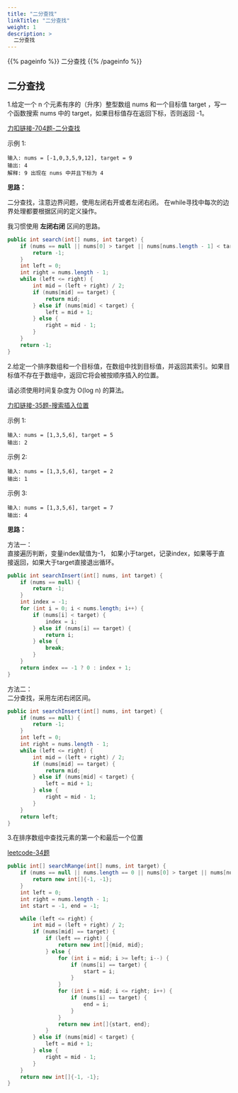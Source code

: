```yaml
---
title: "二分查找"
linkTitle: "二分查找"
weight: 1
description: >
  二分查找
---
```


{{% pageinfo %}}
二分查找
{{% /pageinfo %}}


## 二分查找


1.给定一个 n 个元素有序的（升序）整型数组 nums 和一个目标值 target  ，写一个函数搜索 nums 中的 target，如果目标值存在返回下标，否则返回 -1。

[力扣链接-704题-二分查找](https://leetcode.cn/problems/binary-search/)

示例 1:
```
输入: nums = [-1,0,3,5,9,12], target = 9
输出: 4
解释: 9 出现在 nums 中并且下标为 4
```

**思路：**

二分查找，注意边界问题，使用左闭右开或者左闭右闭。
在while寻找中每次的边界处理都要根据区间的定义操作。

我习惯使用 **左闭右闭** 区间的思路。

```java
public int search(int[] nums, int target) {
    if (nums == null || nums[0] > target || nums[nums.length - 1] < target) {
        return -1;
    }
    int left = 0;
    int right = nums.length - 1;
    while (left <= right) {
        int mid = (left + right) / 2;
        if (nums[mid] == target) {
            return mid;
        } else if (nums[mid] < target) {
            left = mid + 1;
        } else {
            right = mid - 1;
        }
    }
    return -1;
}
```

2.给定一个排序数组和一个目标值，在数组中找到目标值，并返回其索引。如果目标值不存在于数组中，返回它将会被按顺序插入的位置。

请必须使用时间复杂度为 O(log n) 的算法。

[力扣链接-35题-搜索插入位置](https://leetcode.cn/problems/search-insert-position/)


示例 1:
```
输入: nums = [1,3,5,6], target = 5
输出: 2
```
示例 2:
```
输入: nums = [1,3,5,6], target = 2
输出: 1
```
示例 3:
```
输入: nums = [1,3,5,6], target = 7
输出: 4
```

**思路：**

方法一：      
直接遍历判断，变量index赋值为-1，
如果小于target，记录index，如果等于直接返回，如果大于target直接退出循环。

```java
public int searchInsert(int[] nums, int target) {
    if (nums == null) {
        return -1;
    }
    int index = -1;
    for (int i = 0; i < nums.length; i++) {
        if (nums[i] < target) {
            index = i;
        } else if (nums[i] == target) {
            return i;
        } else {
            break;
        }
    }
    return index == -1 ? 0 : index + 1;
}
```

方法二：        
二分查找，采用左闭右闭区间。

```java
public int searchInsert(int[] nums, int target) {
    if (nums == null) {
        return -1;
    }
    int left = 0;
    int right = nums.length - 1;
    while (left <= right) {
        int mid = (left + right) / 2;
        if (nums[mid] == target) {
            return mid;
        } else if (nums[mid] < target) {
            left = mid + 1;
        } else {
            right = mid - 1;
        }
    }
    return left;
}
```

3.在排序数组中查找元素的第一个和最后一个位置

[leetcode-34题](https://leetcode.cn/problems/find-first-and-last-position-of-element-in-sorted-array/)

```java
public int[] searchRange(int[] nums, int target) {
    if (nums == null || nums.length == 0 || nums[0] > target || nums[nums.length - 1] < target) {
        return new int[]{-1, -1};
    }
    int left = 0;
    int right = nums.length - 1;
    int start = -1, end = -1;

    while (left <= right) {
        int mid = (left + right) / 2;
        if (nums[mid] == target) {
            if (left == right) {
                return new int[]{mid, mid};
            } else {
                for (int i = mid; i >= left; i--) {
                    if (nums[i] == target) {
                        start = i;
                    }
                }
                for (int i = mid; i <= right; i++) {
                    if (nums[i] == target) {
                        end = i;
                    }
                }
                return new int[]{start, end};
            }
        } else if (nums[mid] < target) {
            left = mid + 1;
        } else {
            right = mid - 1;
        }
    }
    return new int[]{-1, -1};
}
```
